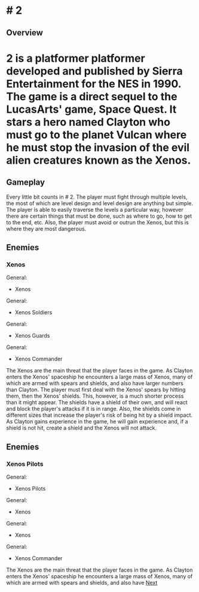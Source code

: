 # # 2

## Overview

# 2 is a platformer platformer developed and published by Sierra Entertainment for the NES in 1990. The game is a direct sequel to the LucasArts' game, Space Quest. It stars a hero named Clayton who must go to the planet Vulcan where he must stop the invasion of the evil alien creatures known as the Xenos.

## Gameplay

Every little bit counts in # 2. The player must fight through multiple levels, the most of which are level design and level design are anything but simple. The player is able to easily traverse the levels a particular way, however there are certain things that must be done, such as where to go, how to get to the end, etc. Also, the player must avoid or outrun the Xenos, but this is where they are most dangerous.

## Enemies

### Xenos

General:

*   Xenos

General:

*   Xenos Soldiers

General:

*   Xenos Guards

General:

*   Xenos Commander

The Xenos are the main threat that the player faces in the game. As Clayton enters the Xenos' spaceship he encounters a large mass of Xenos, many of which are armed with spears and shields, and also have larger numbers than Clayton. The player must first deal with the Xenos' spears by hitting them, then the Xenos' shields. This, however, is a much shorter process than it might appear. The shields have a shield of their own, and will react and block the player's attacks if it is in range. Also, the shields come in different sizes that increase the player's risk of being hit by a shield impact. As Clayton gains experience in the game, he will gain experience and, if a shield is not hit, create a shield and the Xenos will not attack.

## Enemies

### Xenos Pilots

General:

*   Xenos Pilots

General:

*   Xenos

General:

*   Xenos

General:

*   Xenos Commander

The Xenos are the main threat that the player faces in the game. As Clayton enters the Xenos' spaceship he encounters a large mass of Xenos, many of which are armed with spears and shields, and also have
[Next](383.md)